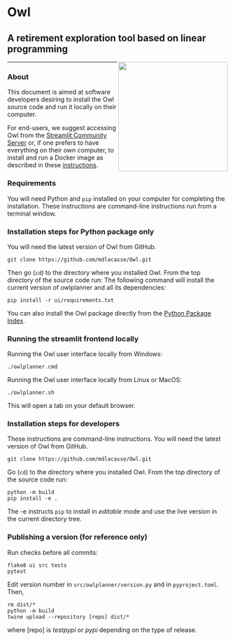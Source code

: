 # Owl

## A retirement exploration tool based on linear programming

<img align=right src="https://raw.github.com/mdlacasse/Owl/main/docs/images/owl.png" width="250">

------------------------------------------------------------------------------------
### About
This document is aimed at software developers desiring to install the Owl source code
and run it locally on their computer.

For end-users, we suggest accessing Owl from the [Streamlit Community Server](http://owlplanner.streamlit.app)
or, if one prefers to have everything on their own computer,
to install and run a Docker image as described in these [instructions](docker/README.md).

### Requirements
You will need Python and `pip` installed on your computer for completing the installation.
These instructions are command-line instructions run from a terminal window.

### Installation steps for Python package only
You will need the latest version of Owl from GitHub.
```shell
git clone https://github.com/mdlacasse/Owl.git

```
Then go (`cd`) to the directory where you installed Owl.
From the top directory of the source code run:
The following command will install the current version of owlplanner and all its dependencies:
```shell
pip install -r ui/requirements.txt
```

You can also install the Owl package directly from the [Python Package Index](http://pypi.org).


### Running the streamlit frontend locally
Running the Owl user interface locally from Windows:
```shell
./owlplanner.cmd
```
Running the Owl user interface locally from Linux or MacOS:
```shell
./owlplanner.sh
```
This will open a tab on your default browser.

### Installation steps for developers
These instructions are command-line instructions.
You will need the latest version of Owl from GitHub.
```shell
git clone https://github.com/mdlacasse/Owl.git

```
Go (`cd`) to the directory where you installed Owl.
From the top directory of the source code run:
```shell
python -m build
pip install -e .
```
The -e instructs `pip` to install in *editable* mode and use the live version
in the current directory tree.

### Publishing a version (for reference only)
Run checks before all commits:
```
flake8 ui src tests
pytest
```
Edit version number in `src/owlplanner/version.py` and in `pyproject.toml`. Then,
```shell
rm dist/*
python -m build
twine upload --repository [repo] dist/*
```
where [repo] is *testpypi* or *pypi* depending on the type of release.

